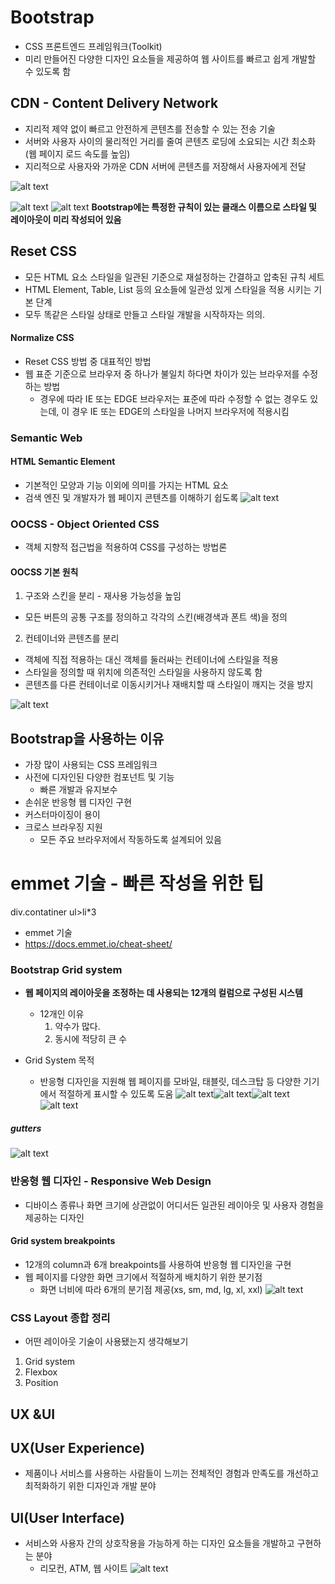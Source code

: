 # Bootstrap
- CSS 프론트엔드 프레임워크(Toolkit)
- 미리 만들어진 다양한 디자인 요소들을 제공하여 웹 사이트를 빠르고 쉽게 개발할 수 있도록 함

## CDN - Content Delivery Network
- 지리적 제약 없이 빠르고 안전하게 콘텐츠를 전송할 수 있는 전송 기술
- 서버와 사용자 사이의 물리적인 거리를 줄여 콘텐츠 로딩에 소요되는 시간 최소화(웹 페이지 로드 속도를 높임)
- 지리적으로 사용자와 가까운 CDN 서버에 콘텐츠를 저장해서 사용자에게 전달

![alt text](image-19.png)

![alt text](image-20.png)
![alt text](image-21.png)
**Bootstrap에는 특정한 규칙이 있는 클래스 이름으로 스타일 및 레이아웃이 미리 작성되어 있음**

## Reset CSS
- 모든 HTML 요소 스타일을 일관된 기준으로 재설정하는 간결하고 압축된 규칙 세트
- HTML Element, Table, List 등의 요소들에 일관성 있게 스타일을 적용 시키는 기본 단계
- 모두 똑같은 스타일 상태로 만들고 스타일 개발을 시작하자는 의의.

#### Normalize CSS
- Reset CSS 방법 중 대표적인 방법
- 웹 표준 기준으로 브라우저 중 하나가 불일치 하다면 차이가 있는 브라우저를 수정하는 방법
  - 경우에 따라 IE 또는 EDGE 브라우저는 표준에 따라 수정할 수 없는 경우도 있는데, 이 경우 IE 또는 EDGE의 스타일을 나머지 브라우저에 적용시킴

### Semantic Web
#### HTML Semantic Element
- 기본적인 모양과 기능 이외에 의미를 가지는 HTML 요소
- 검색 엔진 및 개발자가 웹 페이지 콘텐츠를 이해하기 쉽도록
![alt text](image-22.png)

### OOCSS - Object Oriented CSS
- 객체 지향적 접근법을 적용하여 CSS를 구성하는 방법론

#### OOCSS 기본 원칙
1. 구조와 스킨을 분리  - 재사용 가능성을 높임
- 모든 버튼의 공통 구조를 정의하고 각각의 스킨(배경색과 폰트 색)을 정의
2. 컨테이너와 콘텐츠를 분리
- 객체에 직접 적용하는 대신 객체를 둘러싸는 컨테이너에 스타일을 적용
- 스타일을 정의할 때 위치에 의존적인 스타일을 사용하지 않도록 함
- 콘텐츠를 다른 컨테이너로 이동시키거나 재배치할 때 스타일이 깨지는 것을 방지

![alt text](image-23.png)

## Bootstrap을 사용하는 이유
- 가장 많이 사용되는 CSS 프레임워크
- 사전에 디자인된 다양한 컴포넌트 및 기능
  - 빠른 개발과 유지보수
- 손쉬운 반응형 웹 디자인 구현
- 커스터마이징이 용이
- 크로스 브라우징 지원
  - 모든 주요 브라우저에서 작동하도록 설계되어 있음

# emmet 기술 - 빠른 작성을 위한 팁  
  div.contatiner
  ul>li*3
  - emmet 기술
  - https://docs.emmet.io/cheat-sheet/


### Bootstrap Grid system
- **웹 페이지의 레이아웃을 조정하는 데 사용되는 12개의 컬럼으로 구성된 시스템**
  - 12개인 이유
    1. 약수가 많다.
    2. 동시에 적당히 큰 수

- Grid System 목적
  - 반응형 디자인을 지원해 웹 페이지를 모바일, 태블릿, 데스크탑 등 다양한 기기에서 적절하게 표시할 수 있도록 도움
![alt text](image-24.png)![alt text](image-25.png)![alt text](image-26.png)![alt text](image-27.png)


##### gutters
![alt text](image-28.png)

### 반응형 웹 디자인 - Responsive Web Design
- 디바이스 종류나 화면 크기에 상관없이 어디서든 일관된 레이아웃 및 사용자 경험을 제공하는 디자인

#### Grid system breakpoints
- 12개의 column과 6개 breakpoints를 사용하여 반응형 웹 디자인을 구현
- 웹 페이지를 다양한 화면 크기에서 적절하게 배치하기 위한 분기점
  - 화면 너비에 따라 6개의 분기점 제공(xs, sm, md, lg, xl, xxl)
![alt text](image-29.png)


### CSS Layout 종합 정리
- 어떤 레이아웃 기술이 사용됐는지 생각해보기 
1. Grid system
2. Flexbox
3. Position


## UX &UI
## UX(User Experience)
- 제품이나 서비스를 사용하는 사람들이 느끼는 전체적인 경험과 만족도를 개선하고 최적화하기 위한 디자인과 개발 분야

## UI(User Interface)
- 서비스와 사용자 간의 상호작용을 가능하게 하는 디자인 요소들을 개발하고 구현하는 분야
  - 리모컨, ATM, 웹 사이트
![alt text](image-30.png)
